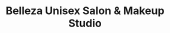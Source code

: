 ---
title: "Belleza Unisex Salon & Makeup Studio"
url: /kurishummoodu/belleza-unisex-salon-und-makeup-studio/
shop: Kosmetik
---